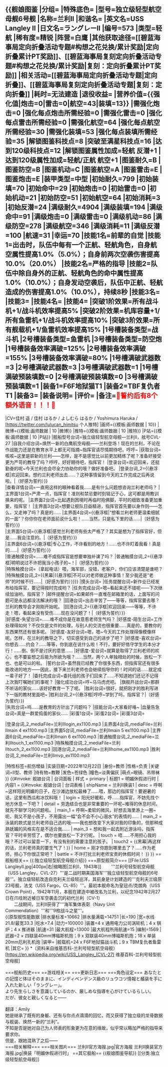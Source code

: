{{舰娘图鉴
|分组=
|特殊底色=
|型号=独立级轻型航空母舰6号舰
|名称=兰利II
|和谐名=
|英文名=USS Langley II
|日文名=ラングレーII
|编号=573
|类型=轻航
|稀有度=精锐
|阵营=白鹰
|其他获取途径=[[碧蓝海事局定向折叠活动专题#构想之花兑换/累计奖励|定向折叠累计PT奖励]]、[[碧蓝海事局复刻定向折叠活动专题#构想之花兑换/累计奖励|复刻：定向折叠累计PT奖励]]
|相关活动=[[碧蓝海事局定向折叠活动专题|定向折叠]]、[[碧蓝海事局复刻定向折叠活动专题|复刻：定向折叠]]
|耗时=无法建造
|退役收益=<!--无法退役则填无法退役，否则不填-->
|营养价值={{强化值|炮击=0|雷击=0|航空=43|装填=13}}
|需强化炮击=0
|强化每点炮击所需经验=0
|需强化雷击=0
|强化每点雷击所需经验=0
|需强化航空=64
|强化每点航空所需经验=30
|需强化装填=53
|强化每点装填所需经验=35
|解锁图鉴科技点=8
|突破至满星科技点=16
|达到120级科技点=12
|解锁图鉴属性加成=轻航 反潜+1
|达到120级属性加成=轻航/正航 航空+1
|图鉴耐久=B
|图鉴防空=B
|图鉴机动=C
|图鉴航空=A
|图鉴雷击=E
|图鉴炮击=E
|装甲类型=中型
|初始耐久=799
|初始装填=70
|初始命中=29
|初始炮击=0
|初始雷击=0
|初始机动=21
|初始防空=51
|初始航空=64
|初始消耗=3
|初始反潜=24
|满级耐久=4904
|满级装填=194
|满级命中=91
|满级炮击=0
|满级雷击=0
|满级机动=86
|满级防空=278
|满级航空=346
|满级消耗=11
|满级反潜=100
|航速=31
|幸运=70
|技能1名=前辈的自觉
|技能1=出击时，队伍中每有一个正航、轻航角色，自身航空属性提高1.0%（5.0%）；自身前两次空袭伤害提高10.0%（20.0%）
|技能2名=严格的指导
|技能2=队伍中除自身外的正航、轻航角色的命中属性提高1.0%（10.0%）；自身发动空袭后，队伍中正航、轻航造成的伤害提高1.0%（10.0%），持续8秒
|技能3名=
|技能3=
|技能4名=
|技能4=
|突破1阶效果=所有战斗机+1/战斗机效率提高5%
|突破2阶效果=机库容量+1/所有鱼雷机+1/战斗机效率提高10%
|突破3阶效果=所有舰载机+1/鱼雷机效率提高15%
|1号槽装备类型=战斗机
|2号槽装备类型=鱼雷机
|3号槽装备类型=防空炮
|1号槽装备效率满破=125%
|2号槽装备效率满破=155%
|3号槽装备效率满破=80%
|1号槽满破武器数=3
|2号槽满破武器数=3
|3号槽满破武器数=1
|1号槽满破预装填数=0
|2号槽满破预装填数=0
|3号槽满破预装填数=1
|装备1=F6F地狱猫T1
|装备2=TBF复仇者T1
|装备3=
|装备说明=
|评价=
|备注=<span style="color:red;">💓誓约后有8个额外语音！！！💓</span>
----
|CV=佳村 遥 / 佳村 はるか / よしむら はるか / Yoshimura Haruka / [https://twitter.com/lulucan_himitsu 个人推特] 
|画师={{模板:画师数据 | 10}}
|微博={{模板:画师数据 | 10 |微博}}
|推特={{模板:画师数据 | 10 |推特}}
|P站={{模板:画师数据 | 10 |P站}}
|舰船型号台词=独立级轻型航空母舰—兰利II，舷号CVL-27
|自我介绍台词=焕然一新的白鹰航空母舰——兰利登场！现在的兰利，不论在作战能力还是在教育水平上都无可指摘~指挥官请尽情期待吧，哼哼~
|获取台词=咳咳~这里是崭新的兰利——怎样，是不是感觉比以前更加精练了呢？准备好接受更为严苛的教导了吗？哼哼，好好期待吧，指挥官！
|登录台词=欢迎回来，还挺勤奋的呢~今天兰利也会尽全力协助你的哦？做好准备吧。
|登录台词_2={{悬浮框|欢迎回来。想约兰利老师出去……？这种事情留到今天的工作完成之后再说啦。|（好感为誓约）}}  
|查看详情台词=一直用这样的眼神看着我……是有什么问题想咨询兰利老师吗？
|主界面1台词=严肃一点，指挥官！准则和禁忌要时刻铭记于心，这可都是用教训换来的呢。
|主界面2台词=比起遇到困境时再临时抱佛脚，平时的细致准备更加重要，指挥官！
|主界面3台词=想要让舰队日益精进，指挥官首先要以身作则——怎么，又走神了吗？真是的……
|主界面4台词={{悬浮框|“想看兰利老师更温柔细腻的一面”？你你你在老师面前说什么啦！……当然，只是私下里的话……|（好感为誓约）}}  
|主界面5台词={{悬浮框|感觉兰利老师有些太严格了？其实是想为了指挥官好，但是……我会注意的。|（好感为誓约）}}  
|主界面6台词={{悬浮框|专心工作，不许看别的地方！……也不许盯着我看！真是的……|（好感为誓约）}}  
|普通触摸台词=……难不成指挥官是想要单独补课了吗？
|普通触摸台词_2={{悬浮框|明明说过不许把我当小孩子的~！|（好感为誓约）}}  
|特殊触摸台词=（拿起电话）喂，海军部，没错，老客户，你们应该清楚是谁吧？
|特殊触摸台词_2={{黑幕|{{悬浮框|不可以对老师做这种事情！至少我还是“老师”的时候不行……|（好感为誓约）}}}}
|摸头台词=
|任务提醒台词=新作业已经发布给指挥官，要记得按时完成哟？
|任务完成台词=嗯~看起来还不错呢——下次继续加油哟，指挥官？
|邮件提醒台词=如果邮件一直堆在邮箱里的话，上面写的问题可是永远都没法解决的哦？
|回港台词=出击辛苦了——等等，指挥官要去哪？兰利的教导会才刚刚开始呢。
|回港台词_2={{悬浮框|欢迎回来——等等，不许走！嗯，看起来没有受伤……现在没问题了！|（好感为誓约）}}  
|好感度-失望台词=……难不成你是在故意惹老师生气吗？
|好感度-陌生台词=工作处理得如何？不仅仅是文件的处理，与别人的交流也很重要……真是的，要教你的东西果然还有很多呢。
|好感度-友好台词=嗯，嗯~今天的工作处理得像模像样呢。怎样，在兰利的教导之下，切实感受到自己的进步了吧？
|好感度-喜欢台词=你想去……约会？……等等，你到底在说什么啦！不行，要好好恪守学生的本分才行！……倒、倒不是讨厌的意思……
|好感度-爱台词=就算是取得了兰利老师的欢心，也不要妄想之后能为所欲为哦？……当然，两个人单独相处的时候，放松一下也、也是可以的啦。
|誓约台词=虽然我已经教了你很多东西，但指挥官还有很多能改进的地方——因此，接下来兰利老师也会继续指导你的！时间的话……就定成一辈子好了！
|委托完成台词=委托组的孩子们回来了……不知道她们还记不记得上次我叮嘱她们的事呢？
|强化成功台词=哼~马马虎虎吧。
|旗舰开战台词=那群不听话的家伙……该好好教育一下了呢。
|胜利台词=很好，就把刚才的胜利写进下一版的教材里面吧~
|胜利台词_2={{悬浮框|哼哼~学到了吗，指挥官？|（好感为誓约）}}  
|失败台词=呜……是教育的方针出了问题吗？
|技能台词=大家看好咯~
|血量告急台词=真是一群爱捣蛋的家伙……
|彩蛋1台词=
|彩蛋2台词=
|彩蛋3台词=

|登录台词_2_mediaFile=兰利IIlogin_ex1100.mp3
|主界面4台词_mediaFile=兰利IImain 4 ex1100.mp3
|主界面5台词_mediaFile=兰利IImain 5 ex1100.mp3
|主界面6台词_mediaFile=兰利IImain 6 ex1100.mp3
|普通触摸台词_2_mediaFile=兰利IItouch_1_ex1100.mp3
|特殊触摸台词_2_mediaFile=兰利IItouch_2_ex1100.mp3
|回港台词_2_mediaFile=兰利IIhome_ex1100.mp3
|胜利台词_2_mediaFile=兰利IImvp_ex1100.mp3

|特性标签=航伤增益
|实装日期=2022年12月22日
|身份=教师
|性格=负责
|关键词=II型、教师
|持有物=教鞭
|发色=苍绿色
|瞳色=淡黄偏灰
|萌点=眼镜、吊带袜
}}
{{#invoke: 舰娘台词 | 台词面板 
| 样式 = primary
| 标题1 = 明媚休假进行时
| 内容1 = {{#invoke: 舰娘台词 | 台词表格
  | shipName = 兰利II换装1
  | desc = 呼啊~这样阳光明媚的日子，在沙滩边放松最棒了……喂，那边的指挥官！要避暑的话，这里有西瓜和冰饮料哦！
  | login = 阳光好暖和，呼……指挥官，不妨先找个地方休息一下吧？
  | detail = 劳逸结合也是非常重要的一环呢~难得的休息时间，就先不聊学习的问题啦。
  | main_1 = 呼啊~柔软的微风，好想去海里游上一圈~呃，我又不是小孩子，不用露出一幅“会不会不小心溺水”的表情的……
  | main_2 = 泳装的款式是兰利老师自己选的哦——我也想改变下大家对我的印象的，但那种成熟妩媚的风格实在是不适合我……
  | main_3 = 想和我一起去附近游泳吗，指挥官？平时辛劳惯了，偶尔也要放松一下才行呢。
  | touch = 唔……不用担心我的哦？不过可以留意一下，有没有别的需要注意的孩子。
  | touch2 = {{黑幕|再这样的话，兰利老师真的要生气了！}}
  | home = 刚才你跑到哪里去了？……作为老师，担心下你很正常吧？
  | battle = 不许打扰兰利老师宝贵的休假时间！
  }}
}}
==舰船相关==
{{:独立级轻型航空母舰介绍}}
===原型舰简介===
[[File:USS LangleyII.jpg|400px|右|缩略图|兰利II，1943年]]
　　'''兰利号轻型航空母舰（USS Langley，CVL-27）'''是二战时期美国海军'''独立级轻型航空母舰的6号舰'''。独立级轻航改造自克利夫兰级轻巡洋，其前身是计划建造的'''克利夫兰级原23号舰，法戈（USS Fargo，CL-85）'''。最初本舰命名为皇冠点/克朗角（USS Crown Point），1942年11月，本舰在建造中被改名为兰利，以纪念1942年2月27日在爪哇附近被日军空袭击沉的初代兰利（CV-1）<br>
　　二战期间，兰利II获得了'''海军集体表彰（Navy Unit Commendation）'''和'''9枚战斗之星'''。<br>
{{原型舰性能数据
|排水量标准=10662
|排水量满载=14751
|长=190
|宽=水线21.8/最宽33.3
|吃水=7.4
|动力=100000
|装置=4 x 通用电力公司涡轮机；4 x 锅炉；4 x 推进器
|航速=31
|最大航程=13000
|最大航程所用航速=15
|编制=1569
|武器=2 × 四联装40mm博福斯机炮；9 x 双联装40mm博福斯机炮；18 x 单装20mm厄利孔机炮
|装甲=
|舰载机=24 x F6F地狱猫战斗机；9 x TBM复仇者鱼雷机
|其它=
}}
*（资料来自维基百科-兰利号轻型航空母舰）<ref>[https://en.wikipedia.org/wiki/USS_Langley_(CVL-27) 维基百科-兰利号轻型航空母舰]</ref><br><br>
===舰船历史===
==游戏相关==
===更新日志===
===角色设定===
あなたとの記憶と体はそのままに、インディペンデンス級のリュウコツ情報と艤装を手に入れた新しい「ラングレー」。<br>
より先生らしさを意識しているのか、厳しめな指導を心がけているらしい。<br>
だが、彼女と親しくなると――<br><br>
翻译：Amily<br>
她是继承了既有的身躯、还有与你点点滴滴的回忆，而又获得了独立级的龙骨数据与舰装、焕然一新的“兰利”。<br>
不知是否是她对自己为人师表的形象更为在意的缘故，似乎常以略加严格的指导来要求你。<br>
但是，跟她混熟了之后――<br>
===相关解释===
===相关图片===
<gallery mode="packed" heights="250px">
兰利II官方海报.jpg|官方海报
兰利II换装官方海报.jpg|换装「明媚休假进行时」
</gallery>
==其它舰船==
{{舰娘图鉴导航}}
[[分类:独立级轻型航空母舰]]